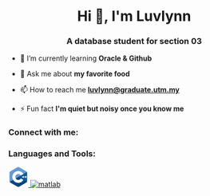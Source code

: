<h1 align="center">Hi 👋, I'm Luvlynn</h1>
<h3 align="center">A database student for section 03</h3>

- 🌱 I’m currently learning **Oracle & Github**

- 💬 Ask me about **my favorite food**

- 📫 How to reach me **luvlynn@graduate.utm.my**

- ⚡ Fun fact **I'm quiet but noisy once you know me**

<h3 align="left">Connect with me:</h3>
<p align="left">
</p>

<h3 align="left">Languages and Tools:</h3>
<p align="left"> <a href="https://www.w3schools.com/cpp/" target="_blank" rel="noreferrer"> <img src="https://raw.githubusercontent.com/devicons/devicon/master/icons/cplusplus/cplusplus-original.svg" alt="cplusplus" width="40" height="40"/> </a> <a href="https://www.mathworks.com/" target="_blank" rel="noreferrer"> <img src="https://upload.wikimedia.org/wikipedia/commons/2/21/Matlab_Logo.png" alt="matlab" width="40" height="40"/> </a> </p>
